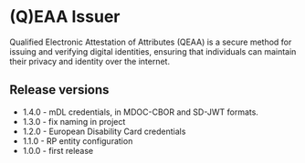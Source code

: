 # (Q)EAA Issuer

Qualified Electronic Attestation of Attributes (QEAA) is a secure method 
for issuing and verifying digital identities, ensuring that individuals 
can maintain their privacy and identity over the internet.

## Release versions

- 1.4.0 - mDL credentials, in MDOC-CBOR and SD-JWT formats.
- 1.3.0 - fix naming in project
- 1.2.0 - European Disability Card credentials
- 1.1.0 - RP entity configuration
- 1.0.0 - first release
